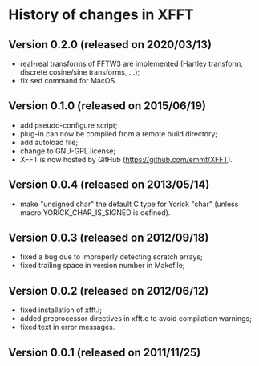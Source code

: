# History of changes in XFFT

## Version 0.2.0 (released on 2020/03/13)
- real-real transforms of FFTW3 are implemented (Hartley transform, discrete
  cosine/sine transforms, ...);
- fix sed command for MacOS.

## Version 0.1.0 (released on 2015/06/19)
- add pseudo-configure script;
- plug-in can now be compiled from a remote build directory;
- add autoload file;
- change to GNU-GPL license;
- XFFT is now hosted by GitHub (https://github.com/emmt/XFFT).

## Version 0.0.4 (released on 2013/05/14)
- make "unsigned char" the default C type for Yorick "char" (unless
  macro YORICK_CHAR_IS_SIGNED is defined).

## Version 0.0.3 (released on 2012/09/18)
- fixed a bug due to improperly detecting scratch arrays;
- fixed trailing space in version number in Makefile;

## Version 0.0.2 (released on 2012/06/12)
- fixed installation of xfft.i;
- added preprocessor directives in xfft.c to avoid compilation warnings;
- fixed text in error messages.

## Version 0.0.1 (released on 2011/11/25)
